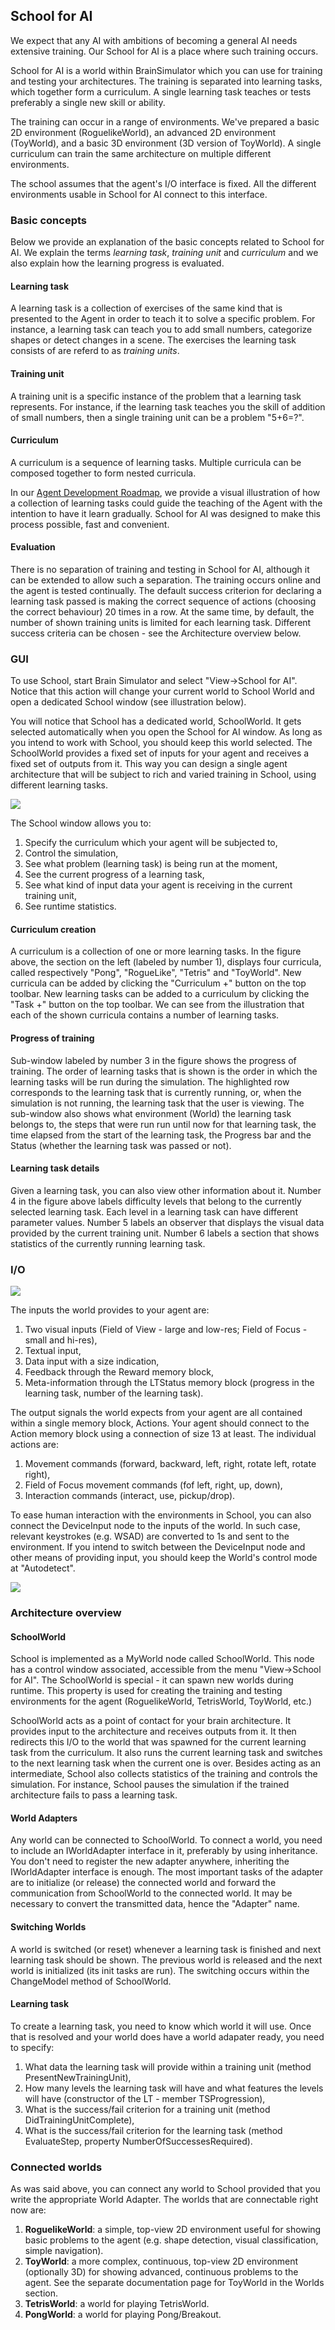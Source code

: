## School for AI

We expect that any AI with ambitions of becoming a general AI needs extensive training. Our School for AI is a place where such training occurs. 

School for AI is a world within BrainSimulator which you can use for training and testing your architectures. The training is separated into learning tasks, which together form a curriculum. A single learning task teaches or tests preferably a single new skill or ability.

The training can occur in a range of environments. We've prepared a basic 2D environment (RoguelikeWorld), an advanced 2D environment (ToyWorld), and a basic 3D environment (3D version of ToyWorld). A single curriculum can train the same architecture on multiple different environments.

The school assumes that the agent's I/O interface is fixed. All the different environments usable in School for AI connect to this interface.

### Basic concepts

Below we provide an explanation of the basic concepts related to School for AI. We explain the terms *learning task*, *training unit* and *curriculum* and we also explain how the learning progress is evaluated. 

#### Learning task

A learning task is a collection of exercises of the same kind that is presented to the Agent in order to teach it to solve a specific problem. For instance, a learning task can teach you to add small numbers, categorize shapes or detect changes in a scene. The exercises the learning task consists of are referd to as *training units*.

#### Training unit

A training unit is a specific instance of the problem that a learning task represents. For instance, if the learning task teaches you the skill of addition of small numbers, then a single training unit can be a problem "5+6=?".

#### Curriculum

A curriculum is a sequence of learning tasks. Multiple curricula can be composed together to form nested curricula.

In our [Agent Development Roadmap](http://www.goodai.com/roadmap), we provide a visual illustration of how a collection of learning tasks could guide the teaching of the Agent with the intention to have it learn gradually. School for AI was designed to make this process possible, fast and convenient.

#### Evaluation

There is no separation of training and testing in School for AI, although it can be extended to allow such a separation. The training occurs online and the agent is tested continually. The default success criterion for declaring a learning task passed is making the correct sequence of actions (choosing the correct behaviour) 20 times in a row. At the same time, by default, the number of shown training units is limited for each learning task. Different success criteria can be chosen - see the Architecture overview below.

### GUI

To use School, start Brain Simulator and select "View->School for AI". Notice that this action will change your current world to School World and open a dedicated School window (see illustration below).   

You will notice that School has a dedicated world, SchoolWorld. It gets selected automatically when you open the School for AI window. As long as you intend to work with School, you should keep this world selected. 
The SchoolWorld provides a fixed set of inputs for your agent and receives a fixed set of outputs from it. This way you can design a single agent architecture that will be subject to rich and varied training in School, using different learning tasks. 

![](../img/School_UI.png)

The School window allows you to:

1. Specify the curriculum which your agent will be subjected to,
2. Control the simulation,
3. See what problem (learning task) is being run at the moment,
4. See the current progress of a learning task,
5. See what kind of input data your agent is receiving in the current training unit,
6. See runtime statistics.

#### Curriculum creation

A curriculum is a collection of one or more learning tasks. In the figure above, the section on the left (labeled by number 1), displays four curricula, called respectively "Pong", "RogueLike", "Tetris" and "ToyWorld".
New curricula can be added by clicking the "Curriculum +" button on the top toolbar. New learning tasks can be added to a curriculum by clicking the "Task +" button on the top toolbar. We can see from the illustration that each of the shown curricula contains a number of learning tasks.

#### Progress of training

Sub-window labeled by number 3 in the figure shows the progress of training. The order of learning tasks that is shown is the order in which the learning tasks will be run during the simulation. The highlighted row corresponds to the learning task that is currently running, or, when the simulation is not running, the learning task that the user is viewing. The sub-window also shows what environment (World) the learning task belongs to, the steps that were run run until now for that learning task, the time elapsed from the start of the learning task, the Progress bar and the Status (whether the learning task was passed or not).

#### Learning task details

Given a learning task, you can also view other information about it. Number 4 in the figure above labels difficulty levels that belong to the currently selected learning task. Each level in a learning task can have different parameter values. Number 5 labels an observer that displays the visual data provided by the current training unit. Number 6 labels a section that shows statistics of the currently running learning task.

### I/O

![](../img/SchoolWorld_Interface.png)

The inputs the world provides to your agent are:

1. Two visual inputs (Field of View - large and low-res; Field of Focus - small and hi-res),
2. Textual input,
3. Data input with a size indication,
4. Feedback through the Reward memory block,
5. Meta-information through the LTStatus memory block (progress in the learning task, number of the learning task).

The output signals the world expects from your agent are all contained within a single memory block, Actions. 
Your agent should connect to the Action memory block using a connection of size 13 at least. The individual actions are:

1. Movement commands (forward, backward, left, right, rotate left, rotate right), 
2. Field of Focus movement commands (fof left, right, up, down), 
3. Interaction commands (interact, use, pickup/drop).

To ease human interaction with the environments in School, you can also connect the DeviceInput node to the inputs of the world. In such case, relevant keystrokes (e.g. WSAD) are converted to 1s and sent to the environment. If you intend to switch between the DeviceInput node and other means of providing input, you should keep the World's control mode at "Autodetect".

![](../img/SchoolWorld_Autodetect.png)

### Architecture overview

#### SchoolWorld

School is implemented as a MyWorld node called SchoolWorld. This node has a control window associated, accessible from the menu "View->School for AI". The SchoolWorld is special - it can spawn new worlds during runtime. This property is used for creating the training and testing environments for the agent (RoguelikeWorld, TetrisWorld, ToyWorld, etc.)

SchoolWorld acts as a point of contact for your brain architecture. It provides input to the architecture and receives outputs from it. It then redirects this I/O to the world that was spawned for the current learning task from the curriculum. It also runs the current learning task and switches to the next learning task when the current one is over. Besides acting as an intermediate, School also collects statistics of the training and controls the simulation. For instance, School pauses the simulation if the trained architecture fails to pass a learning task.

#### World Adapters

Any world can be connected to SchoolWorld. To connect a world, you need to include an IWorldAdapter interface in it, preferably by using inheritance. You don't need to register the new adapter anywhere, inheriting the IWorldAdapter interface is enough. The most important tasks of the adapter are to initialize (or release) the connected world and forward the communication from SchoolWorld to the connected world. It may be necessary to convert the transmitted data, hence the "Adapter" name.

#### Switching Worlds

A world is switched (or reset) whenever a learning task is finished and next learning task should be shown. The previous world is released and the next world is initialized (its init tasks are run). The switching occurs within the ChangeModel method of SchoolWorld.

#### Learning task

To create a learning task, you need to know which world it will use. Once that is resolved and your world does have a world adapater ready, you need to specify:

1. What data the learning task will provide within a training unit (method PresentNewTrainingUnit),
2. How many levels the learning task will have and what features the levels will have (constructor of the LT - member TSProgression),
3. What is the success/fail criterion for a training unit (method DidTrainingUnitComplete),
4. What is the success/fail criterion for the learning task (method EvaluateStep, property NumberOfSuccessesRequired).

### Connected worlds

As was said above, you can connect any world to School provided that you write the appropriate World Adapter. The worlds that are connectable right now are:

1. **RoguelikeWorld**: a simple, top-view 2D environment useful for showing basic problems to the agent (e.g. shape detection, visual classification, simple navigation).
2. **ToyWorld**: a more complex, continuous, top-view 2D environment (optionally 3D) for showing advanced, continuous problems to the agent. See the separate documentation page for ToyWorld in the Worlds section.
3. **TetrisWorld**: a world for playing TetrisWorld.
4. **PongWorld**: a world for playing Pong/Breakout.



